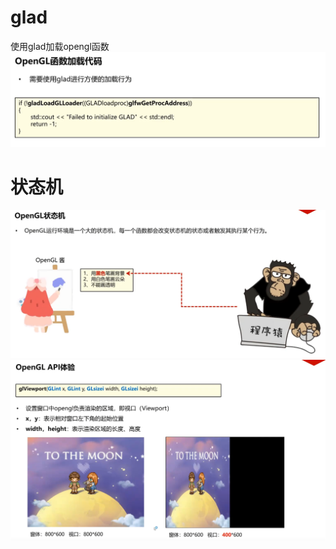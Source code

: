 # glad
使用glad加载opengl函数
![输入图片说明](/imgs/2024-10-13/Ma4HDLKTUDr0Bs4a.png)
# 状态机
![输入图片说明](/imgs/2024-10-13/9F0NJiKi5mlfEp2l.png)
![输入图片说明](/imgs/2024-10-13/lsiyWa5khUFJWA0b.png)
<!--stackedit_data:
eyJoaXN0b3J5IjpbMTg5MzM4MTY4MF19
-->